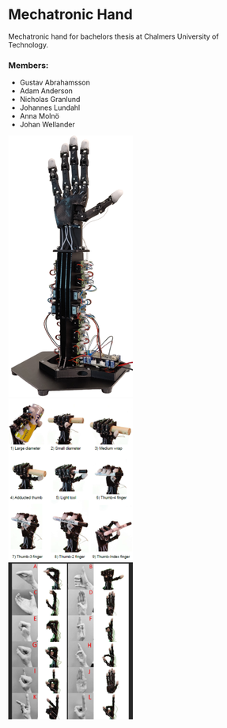 # Mechatronic Hand

Mechatronic hand for bachelors thesis at Chalmers University of Technology.

### Members:

 - Gustav Abrahamsson 
 - Adam Anderson
 - Nicholas Granlund
 - Johannes Lundahl
 - Anna Molnö
 - Johan Wellander

<img src = "https://raw.githubusercontent.com/GustavAbrahamsson/Mechatronic-Hand/main/CAD/Hand_02-06-22/wholeHandFixad.png" width=50% height=50%>
<img src = "https://raw.githubusercontent.com/GustavAbrahamsson/Mechatronic-Hand/main/Results/Cutkosky1.PNG" width=50% height=50%>
<img src = "https://raw.githubusercontent.com/GustavAbrahamsson/Mechatronic-Hand/main/Results/SignlanguageAlphabet1.PNG" width=50% height=50%>
